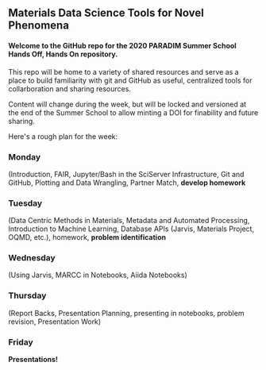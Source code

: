 ## Materials Data Science Tools for Novel Phenomena

#### Welcome to the GitHub repo for the 2020 PARADIM Summer School Hands Off, Hands On repository. 
This repo will be home to a variety of shared resources and serve as a place to build familiarity with git and GitHub as useful, centralized tools for collarboration and sharing resources.

Content will change during the week, but will be locked and versioned at the end of the Summer School to allow minting a DOI for finability and future sharing.

Here's a rough plan for the week:

### Monday
 (Introduction, FAIR, Jupyter/Bash in the SciServer Infrastructure, Git and GitHub, Plotting and Data Wrangling, Partner Match, **develop homework** 
### Tuesday
(Data Centric Methods in Materials, Metadata and Automated Processing, Introduction to Machine Learning, Database APIs (Jarvis, Materials Project, OQMD, etc.), homework, **problem identification**
### Wednesday
(Using Jarvis, MARCC in Notebooks, Aiida Notebooks)
### Thursday
(Report Backs, Presentation Planning, presenting in notebooks, problem revision, Presentation Work)
### Friday
**Presentations!**